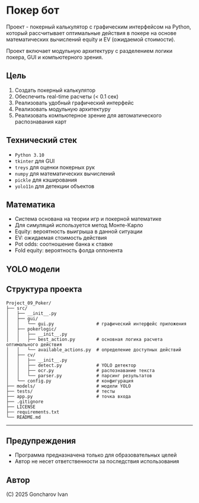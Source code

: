 # Покер бот

Проект - покерный калькулятор с графическим интерфейсом на Python, который рассчитывает оптимальные действия в покере на основе математических вычислений equity и EV (ожидаемой стоимости).

Проект включает модульную архитектуру с разделением логики покера, GUI и компьютерного зрения.


## Цель

1. Создать покерный калькулятор
2. Обеспечить real-time расчеты (< 0.1 сек)
3. Реализовать удобный графический интерфейс
4. Реализовать модульную архитектуру
5. Реализовать компьютерное зрение для автоматического распознавания карт


## Технический стек

- `Python 3.10`
- `tkinter` для GUI
- `treys` для оценки покерных рук
- `numpy` для математических вычислений
- `pickle` для кэширования
- `yolo11n` для детекции объектов


## Математика

- Система основана на теории игр и покерной математике
- Для симуляций используется метод Монте-Карло
- Equity: вероятность выигрыша в данной ситуации
- EV: ожидаемая стоимость действия
- Pot odds: соотношение банка к ставке
- Fold equity: вероятность фолда оппонента


## YOLO модели



## Структура проекта

```
Project_09_Poker/
├── src/
│   ├── __init__.py
│   ├── gui/
│   │   └── gui.py                # графический интерфейс приложения
│   ├── pokerlogic/
│   │   ├── __init__.py
│   │   ├── best_action.py        # основная логика расчета оптимального действия
│   │   └── available_actions.py  # определение доступных действий
│   ├── cv/
│   │   ├── __init__.py
│   │   ├── detect.py             # YOLO детектор
│   │   ├── ocr.py                # распознавание текста
│   │   └── parser.py             # парсинг результатов
│   └── config.py                 # конфигурация
├── models/                       # модели YOLO
├── tests/                        # тесты
├── app.py                        # точка входа
├── .gitignore
├── LICENSE
├── requirements.txt
└── README.md
```


---


## Предупреждения

- Программа предназначена только для образовательных целей
- Автор не несет ответственности за последствия использования

## Автор

(C) 2025 Goncharov Ivan
